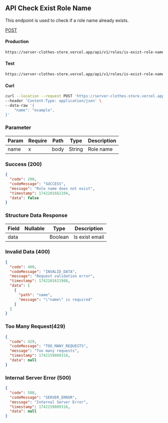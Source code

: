 ## API Check Exist Role Name

This endpoint is used to check if a role name already exists.

[POST](#)

#### Production

```bash
https://server-clothes-store.vercel.app/api/v1/roles/is-exist-role-name
```

#### Test

```bash
https://server-clothes-store.vercel.app/api/v1/roles/is-exist-role-name
```

#### Curl

```bash
curl --location --request POST 'https://server-clothes-store.vercel.app/api/v1/roles/is-exist-role-name' \
--header 'Content-Type: application/json' \
--data-raw '{
    "name": "example",
}'
```

### Parameter

| Param | Require | Path | Type   | Description |
| ----- | ------- | ---- | ------ | ----------- |
| name  | x       | body | String | Role name   |

### Success (200)

```json
{
  "code": 200,
  "codeMessage": "SUCCESS",
  "message": "Role name does not exist",
  "timestamp": 1742201662104,
  "data": false
}
```

### Structure Data Response

| Field | Nullable | Type    | Description    |
| ----- | -------- | ------- | -------------- |
| data  |          | Boolean | Is exist email |

### Invalid Data (400)

```json
{
  "code": 400,
  "codeMessage": "INVALID_DATA",
  "message": "Request validation error",
  "timestamp": 1742201621988,
  "data": [
    {
      "path": "name",
      "message": "\"name\" is required"
    }
  ]
}
```

### Too Many Request(429)

```json
{
  "code": 429,
  "codeMessage": "TOO_MANY_REQUESTS",
  "message": "Too many requests",
  "timestamp": 1742159809316,
  "data": null
}
```

### Internal Server Error (500)

```json
{
  "code": 500,
  "codeMessage": "SERVER_ERROR",
  "message": "Internal Server Error",
  "timestamp": 1742159809316,
  "data": null
}
```
